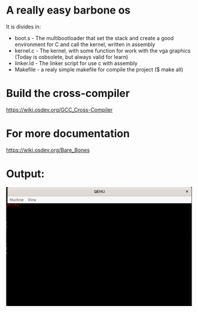 # A really easy barbone os 

It is divides in:

* boot.s - The multibootloader that set the stack and create a good environment for C and call the kernel, written in assembly
* kernel.c - The kernel, with some function for work with the vga graphics (Today is osbsolete, but always valid for learn)
* linker.ld - The linker script for use c with assembly
* Makefile - a realy simple makefile for compile the project ($ make all)

# Build the cross-compiler

https://wiki.osdev.org/GCC_Cross-Compiler

# For more documentation

https://wiki.osdev.org/Bare_Bones

# Output:
![](https://github.com/Holeryn/Baremetal_stuffs/blob/master/img/BareBones.png)
